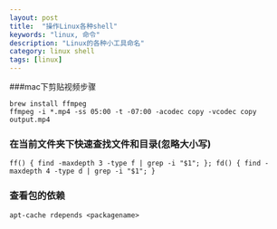 ```yaml
---
layout: post
title:  "操作Linux各种shell"
keywords: "linux, 命令"
description: "Linux的各种小工具命名"
category: linux shell
tags: [linux]
---
```

###mac下剪贴视频步骤

```
brew install ffmpeg
ffmpeg -i *.mp4 -ss 05:00 -t -07:00 -acodec copy -vcodec copy output.mp4
```
### 在当前文件夹下快速查找文件和目录(忽略大小写)

```
ff() { find -maxdepth 3 -type f | grep -i "$1"; }; fd() { find -maxdepth 4 -type d | grep -i "$1"; }
```
### 查看包的依赖

```
apt-cache rdepends <packagename>
```